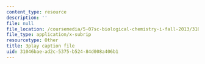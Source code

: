 ```yaml
---
content_type: resource
description: ''
file: null
file_location: /coursemedia/5-07sc-biological-chemistry-i-fall-2013/31046baead2c5375b52484d008a406b1_ziJc5pSF5aM.vtt
file_type: application/x-subrip
resourcetype: Other
title: 3play caption file
uid: 31046bae-ad2c-5375-b524-84d008a406b1
---
```

